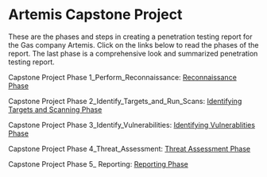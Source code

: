 # Artemis Capstone Project

These are the phases and steps in creating a penetration testing report for the Gas company Artemis. Click on the links below to read the phases of the report. The last phase is a comprehensive look and summarized penetration testing report.

Capstone Project Phase 1_Perform_Reconnaissance: [Reconnaissance Phase
](https://github.com/DarinNaoroji15/Artemis-Capstone-Project/blob/main/Capstone%20Project%20Phase%201_Perform_Reconnaissance.md)

Capstone Project Phase 2_Identify_Targets_and_Run_Scans: [Identifying Targets and Scanning Phase
](https://github.com/DarinNaoroji15/Artemis-Capstone-Project/blob/main/Capstone%20Project%20Phase%202_Identify_Targets_and_Run_Scans.md)

Capstone Project Phase 3_Identify_Vulnerabilities: [Identifying Vulnerablities Phase
](https://github.com/DarinNaoroji15/Artemis-Capstone-Project/blob/main/Capstone%20Project%20Phase%203_Identify_Vulnerabilities.md)

Capstone Project Phase 4_Threat_Assessment: [Threat Assessment Phase
](https://github.com/DarinNaoroji15/Artemis-Capstone-Project/blob/main/Capstone%20Project%20Phase%204_Threat_Assessment.md)

Capstone Project Phase 5_ Reporting: [Reporting Phase
](https://github.com/DarinNaoroji15/Artemis-Capstone-Project/blob/main/Capstone%20Project%20Phase%205_%20Reporting.md)
